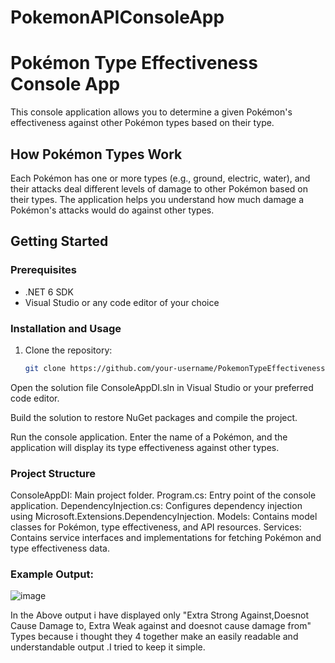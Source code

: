 # PokemonAPIConsoleApp

# Pokémon Type Effectiveness Console App

This console application allows you to determine a given Pokémon's effectiveness against other Pokémon types based on their type.

## How Pokémon Types Work

Each Pokémon has one or more types (e.g., ground, electric, water), and their attacks deal different levels of damage to other Pokémon based on their types. The application helps you understand how much damage a Pokémon's attacks would do against other types.

## Getting Started

### Prerequisites

- .NET 6 SDK
- Visual Studio or any code editor of your choice

### Installation and Usage

1. Clone the repository:

   ```sh
   git clone https://github.com/your-username/PokemonTypeEffectiveness.git
Open the solution file ConsoleAppDI.sln in Visual Studio or your preferred code editor.

Build the solution to restore NuGet packages and compile the project.

Run the console application. Enter the name of a Pokémon, and the application will display its type effectiveness against other types.

### Project Structure

ConsoleAppDI: Main project folder.
Program.cs: Entry point of the console application.
DependencyInjection.cs: Configures dependency injection using Microsoft.Extensions.DependencyInjection.
Models: Contains model classes for Pokémon, type effectiveness, and API resources.
Services: Contains service interfaces and implementations for fetching Pokémon and type effectiveness data.
### Example Output:
![image](https://github.com/rahulvuppla/PokemonAPIConsoleApp/assets/79802988/38ace129-5cf6-40e8-ab41-58ae513df90f)

In the Above output i have displayed only "Extra Strong Against,Doesnot Cause Damage to, Extra Weak against and doesnot cause damage from" Types because i  thought they 4 together make an easily readable and understandable output .I tried to keep it simple.

